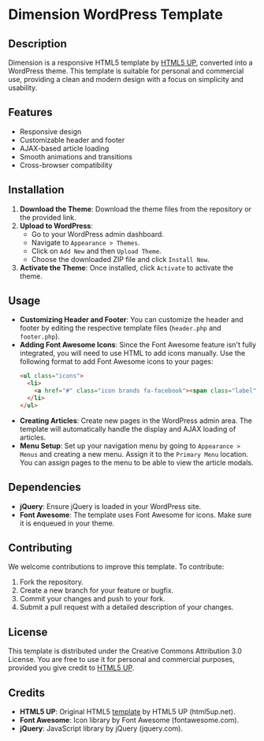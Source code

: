 # Dimension WordPress Template

## Description
Dimension is a responsive HTML5 template by [HTML5 UP](https://html5up.net/), converted into a WordPress theme. This template is suitable for personal and commercial use, providing a clean and modern design with a focus on simplicity and usability.

## Features
- Responsive design
- Customizable header and footer
- AJAX-based article loading
- Smooth animations and transitions
- Cross-browser compatibility

## Installation
1. **Download the Theme**: Download the theme files from the repository or the provided link.
2. **Upload to WordPress**:
   - Go to your WordPress admin dashboard.
   - Navigate to `Appearance > Themes`.
   - Click on `Add New` and then `Upload Theme`.
   - Choose the downloaded ZIP file and click `Install Now`.
3. **Activate the Theme**: Once installed, click `Activate` to activate the theme.

## Usage
- **Customizing Header and Footer**: You can customize the header and footer by editing the respective template files (`header.php` and `footer.php`).
- **Adding Font Awesome Icons**: Since the Font Awesome feature isn't fully integrated, you will need to use HTML to add icons manually. Use the following format to add Font Awesome icons to your pages:
  ```html
  <ul class="icons">
    <li>
      <a href="#" class="icon brands fa-facebook"><span class="label">Facebook</span></a>
    </li>
  </ul>
- **Creating Articles**: Create new pages in the WordPress admin area. The template will automatically handle the display and AJAX loading of articles.
- **Menu Setup**: Set up your navigation menu by going to `Appearance > Menus` and creating a new menu. Assign it to the `Primary Menu` location. You can assign pages to the menu to be able to view the article modals.

## Dependencies
- **jQuery**: Ensure jQuery is loaded in your WordPress site.
- **Font Awesome**: The template uses Font Awesome for icons. Make sure it is enqueued in your theme.

## Contributing
We welcome contributions to improve this template. To contribute:
1. Fork the repository.
2. Create a new branch for your feature or bugfix.
3. Commit your changes and push to your fork.
4. Submit a pull request with a detailed description of your changes.

## License
This template is distributed under the Creative Commons Attribution 3.0 License. You are free to use it for personal and commercial purposes, provided you give credit to [HTML5 UP](https://html5up.net/).

## Credits
- **HTML5 UP**: Original HTML5 [template](https://html5up.net/dimension) by HTML5 UP (html5up.net).
- **Font Awesome**: Icon library by Font Awesome (fontawesome.com).
- **jQuery**: JavaScript library by jQuery (jquery.com).
